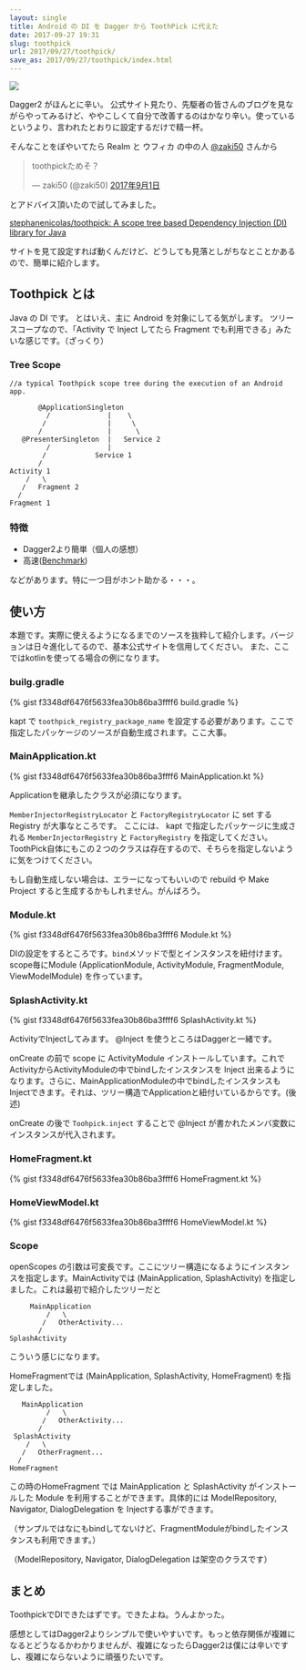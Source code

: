```yaml
---
layout: single
title: Android の DI を Dagger から ToothPick に代えた
date: 2017-09-27 19:31
slug: toothpick
url: 2017/09/27/toothpick/
save_as: 2017/09/27/toothpick/index.html
---
```


![](https://camo.githubusercontent.com/24ff6ae4cd9e20cddbaf1c027651e1545b912724/68747470733a2f2f7261772e6769746875622e636f6d2f7374657068616e656e69636f6c61732f746f6f74687069636b2f6d61737465722f6173736574732f6c6f676f2e6a7067)

Dagger2 がほんとに辛い。
公式サイト見たり、先駆者の皆さんのブログを見ながらやってみるけど、ややこしくて自分で改善するのはかなり辛い。使っているというより、言われたとおりに設定するだけで精一杯。

そんなことをぼやいてたら Realm と ウフィカ の中の人 [@zaki50](https://twitter.com/zaki50) さんから

<blockquote class="twitter-tweet" data-lang="ja"><p lang="ja" dir="ltr">toothpickためそ？</p>&mdash; zaki50 (@zaki50) <a href="https://twitter.com/zaki50/status/903553963747717121">2017年9月1日</a></blockquote>
<script async src="//platform.twitter.com/widgets.js" charset="utf-8"></script>

とアドバイス頂いたので試してみました。

[stephanenicolas/toothpick: A scope tree based Dependency Injection \(DI\) library for Java](https://github.com/stephanenicolas/toothpick)

サイトを見て設定すれば動くんだけど、どうしても見落としがちなとことかあるので、簡単に紹介します。


## Toothpick とは
Java の DI です。 とはいえ、主に Android を対象にしてる気がします。
ツリースコープなので、「Activity で Inject してたら Fragment でも利用できる」みたいな感じです。（ざっくり）

### Tree Scope
```text
//a typical Toothpick scope tree during the execution of an Android app.

       @ApplicationSingleton 
         /              |    \  
        /               |     \
       /                |      \
   @PresenterSingleton  |   Service 2
         /              | 
        /            Service 1  
       /            
Activity 1
    /   \
   /   Fragment 2
  /
Fragment 1
```

### 特徴
* Dagger2より簡単（個人の感想）
* 高速([Benchmark](https://github.com/stephanenicolas/toothpick/wiki/Benchmark))

などがあります。特に一つ目がホント助かる・・・。

## 使い方
本題です。実際に使えるようになるまでのソースを抜粋して紹介します。バージョンは日々進化してるので、基本公式サイトを信用してください。
また、ここではkotlinを使ってる場合の例になります。

### builg.gradle

{% gist f3348df6476f5633fea30b86ba3ffff6 build.gradle %}

kapt で `toothpick_registry_package_name` を設定する必要があります。ここで指定したパッケージのソースが自動生成されます。ここ大事。

### MainApplication.kt

{% gist f3348df6476f5633fea30b86ba3ffff6 MainApplication.kt %}

Applicationを継承したクラスが必須になります。
 
 `MemberInjectorRegistryLocator` と `FactoryRegistryLocator` に set する Registry が大事なところです。
ここには、 kapt で指定したパッケージに生成される `MemberInjectorRegistry` と `FactoryRegistry` を指定してください。ToothPick自体にもこの２つのクラスは存在するので、そちらを指定しないように気をつけてください。

もし自動生成しない場合は、エラーになってもいいので rebuild や Make Project すると生成するかもしれません。がんばろう。

### Module.kt
{% gist f3348df6476f5633fea30b86ba3ffff6 Module.kt %}

DIの設定をするところです。`bind`メソッドで型とインスタンスを紐付けます。scope毎にModule (ApplicationModule, ActivityModule, FragmentModule, ViewModelModule) を作っています。

### SplashActivity.kt
{% gist f3348df6476f5633fea30b86ba3ffff6 SplashActivity.kt %}

ActivityでInjectしてみます。 @Inject を使うところはDaggerと一緒です。

onCreate の前で scope に ActivityModule インストールしています。これでActivityからActivityModuleの中でbindしたインスタンスを Inject 出来るようになります。さらに、MainApplicationModuleの中でbindしたインスタンスもInjectできます。それは、ツリー構造でApplicationと紐付いているからです。(後述)

onCreate の後で `Toohpick.inject` することで @Inject が書かれたメンバ変数にインスタンスが代入されます。


### HomeFragment.kt
{% gist f3348df6476f5633fea30b86ba3ffff6 HomeFragment.kt %}

### HomeViewModel.kt
{% gist f3348df6476f5633fea30b86ba3ffff6 HomeViewModel.kt %}

### Scope
openScopes の引数は可変長です。ここにツリー構造になるようにインスタンスを指定します。MainActivityでは (MainApplication, SplashActivity) を指定しました。これは最初で紹介したツリーだと
```text
     MainApplication 
         /   \
        /   OtherActivity...
       /            
SplashActivity
```
こういう感じになります。

HomeFragmentでは (MainApplication, SplashActivity, HomeFragment) を指定しました。
```text
   MainApplication
         /   \
        /   OtherActivity...
       /            
 SplashActivity
    /   \
   /   OtherFragment...
  /
HomeFragment
```
この時のHomeFragment では MainApplication と SplashActivity がインストールした Module を利用することができます。具体的には ModelRepository, Navigator, DialogDelegation を Injectする事ができます。

（サンプルではなにもbindしてないけど、FragmentModuleがbindしたインスタンスも利用できます。）

（ModelRepository, Navigator, DialogDelegation は架空のクラスです）

## まとめ
ToothpickでDIできたはずです。できたよね。うんよかった。

感想としてはDagger2よりシンプルで使いやすいです。もっと依存関係が複雑になるとどうなるかわかりませんが、複雑になったらDagger2は僕には辛いですし、複雑にならないように頑張りたいです。

